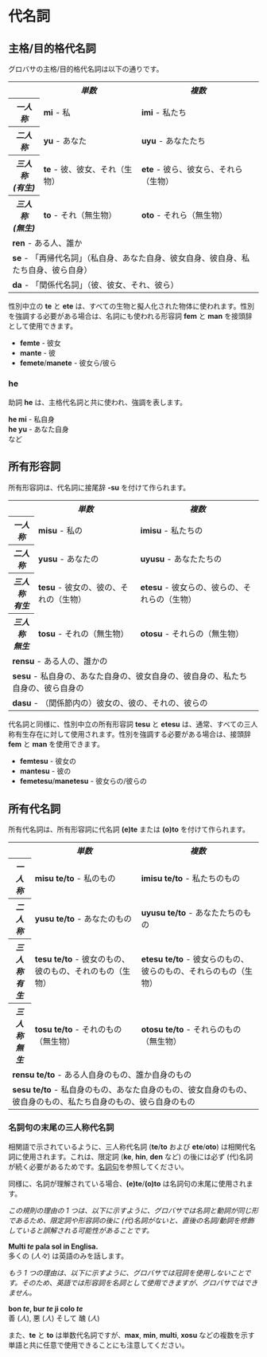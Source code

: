 <h1>代名詞</h1>
<p>
</p>
<h2>主格/目的格代名詞</h2>
<p>グロバサの主格/目的格代名詞は以下の通りです。</p>
<table style="width:100%">
	<tbody>
		<tr>
			<td></td>
			<th><b><i>単数</i></b></th>
			<th><b><i>複数</i></b></th>
		</tr>
		<tr>
			<th><b><i>一人称</i></b></th>
			<td><b>mi</b> - 私</td>
			<td><b>imi</b> - 私たち</td>
		</tr>
		<tr>
			<th><b><i>二人称</i></b></th>
			<td><b>yu</b> - あなた</td>
			<td><b>uyu</b> - あなたたち</td>
		</tr>
		<tr>
			<th><b><i>三人称<br />(有生)</i></b></th>
			<td><b>te</b> - 彼、彼女、それ（生物）</td>
			<td><b>ete</b> - 彼ら、彼女ら、それら（生物）</td>
		</tr>
		<tr>
			<th><b><i>三人称<br />(無生)</i></b></th>
			<td><b>to</b> - それ（無生物）</td>
			<td><b>oto</b> - それら（無生物）</td>
		</tr>
		<tr>
			<td colspan="3"><b>ren</b> - ある人、誰か</td>
		</tr>
		<tr>
			<td colspan="3"><b>se</b> - 「再帰代名詞」（私自身、あなた自身、彼女自身、彼自身、私たち自身、彼ら自身） </td>
		</tr>
		<tr>
			<td colspan="3"><b>da</b> - 「関係代名詞」（彼、彼女、それ、彼ら）</td>
		</tr>
	</tbody>
</table>
<p>性別中立の <strong>te</strong> と <strong>ete</strong> は、すべての生物と擬人化された物体に使われます。性別を強調する必要がある場合は、名詞にも使われる形容詞
	<strong>fem</strong> と <strong>man</strong> を接頭辞として使用できます。</p>
<ul>
	<li><strong>femte</strong> - 彼女</li>
	<li><strong>mante</strong> - 彼</li>
	<li><strong>femete</strong>/<strong>manete</strong> - 彼女ら/彼ら</li>
</ul>
<h3>he</h3>
<p>助詞 <strong>he</strong> は、主格代名詞と共に使われ、強調を表します。</p>
<p><strong>he mi</strong> - 私自身<br />
	<strong>he yu</strong> - あなた自身<br /> など
</p>
<h2>所有形容詞 <span id="suyali_sifalexi"></span></h2>
<p>所有形容詞は、代名詞に接尾辞 <strong>-su</strong> を付けて作られます。</p>
<table style="width:100%">
	<tbody>
		<tr>
			<td></td>
			<th><b><i>単数</i></b></th>
			<th><b><i>複数</i></b></th>
		</tr>
		<tr>
			<th><b><i>一人称</i></b></th>
			<td><b>misu</b> - 私の</td>
			<td><b>imisu</b> - 私たちの</td>
		</tr>
		<tr>
			<th><b><i>二人称</i></b></th>
			<td><b>yusu</b> - あなたの</td>
			<td><b>uyusu</b> - あなたたちの</td>
		</tr>
		<tr>
			<th><b><i>三人称<br />有生</i></b></th>
			<td><b>tesu</b> - 彼女の、彼の、それの（生物）</td>
			<td><b>etesu</b> - 彼女らの、彼らの、それらの（生物）</td>
		</tr>
		<tr>
			<th><b><i>三人称<br />無生</i></b></th>
			<td><b>tosu</b> - それの（無生物）</td>
			<td><b>otosu</b> - それらの（無生物）</td>
		</tr>
		<tr>
			<td colspan="3"><b>rensu</b> - ある人の、誰かの</td>
		</tr>
		<tr>
			<td colspan="3"><b>sesu</b> - 私自身の、あなた自身の、彼女自身の、彼自身の、私たち自身の、彼ら自身の </td>
		</tr>
		<tr>
			<td colspan="3"><b>dasu</b> - （関係節内の）彼女の、彼の、それの、彼らの </td>
		</tr>
	</tbody>
</table>
<p>代名詞と同様に、性別中立の所有形容詞 <strong>tesu</strong> と <strong>etesu</strong> は、通常、すべての三人称有生存在に対して使用されます。性別を強調する必要がある場合は、接頭辞
	<strong>fem</strong> と <strong>man</strong> を使用できます。</p>
<ul>
	<li><strong>femtesu</strong> - 彼女の</li>
	<li><strong>mantesu</strong> - 彼の</li>
	<li><strong>femetesu</strong>/<strong>manetesu</strong> - 彼女らの/彼らの</li>
</ul>
<h2>所有代名詞</h2>
<p>所有代名詞は、所有形容詞に代名詞 <strong>(e)te</strong> または <strong>(o)to</strong> を付けて作られます。</p>
<table style="width:100%">
	<tbody>
		<tr>
			<td></td>
			<th><b><i>単数</i></b></th>
			<th><b><i>複数</i></b></th>
		</tr>
		<tr>
			<th><b><i>一人称</i></b></th>
			<td><b>misu te/to</b> - 私のもの</td>
			<td><b>imisu te/to</b> - 私たちのもの</td>
		</tr>
		<tr>
			<th><b><i>二人称</i></b></th>
			<td><b>yusu te/to</b> - あなたのもの</td>
			<td><b>uyusu te/to</b> - あなたたちのもの</td>
		</tr>
		<tr>
			<th><b><i>三人称<br />有生</i></b></th>
			<td><b>tesu te/to</b> - 彼女のもの、彼のもの、それのもの（生物）</td>
			<td><b>etesu te/to</b> - 彼女らのもの、彼らのもの、それらのもの（生物）</td>
		</tr>
		<tr>
			<th><b><i>三人称<br />無生</i></b></th>
			<td><b>tosu te/to</b> - それのもの（無生物）</td>
			<td><b>otosu te/to</b> - それらのもの（無生物）</td>
		</tr>
		<tr>
			<td colspan="3"><b>rensu te/to</b> - ある人自身のもの、誰か自身のもの</td>
		</tr>
		<tr>
			<td colspan="3"><b>sesu te/to</b> - 私自身のもの、あなた自身のもの、彼女自身のもの、彼自身のもの、私たち自身のもの、彼ら自身のもの </td>
		</tr>
	</tbody>
</table>
<h3>名詞句の末尾の三人称代名詞</h3>
<p>相関語で示されているように、三人称代名詞 (<strong>te</strong>/<strong>to</strong> および <strong>ete</strong>/<strong>oto</strong>)
	は相関代名詞に使用されます。これは、限定詞 (<strong>ke</strong>, <strong>hin</strong>, <strong>den</strong> など) の後には必ず
	(代)名詞が続く必要があるためです。<a href="./jumlemonli-estrutur.html#pornamelexi_in_namelexili_jumlemon">名詞句</a>を参照してください。</p>
<p>同様に、名詞が理解されている場合、<strong>(e)te</strong>/<strong>(o)to</strong> は名詞句の末尾に使用されます。</p>
<p><em>この規則の理由の 1 つは、以下に示すように、グロバサでは名詞と動詞が同じ形であるため、限定詞や形容詞の後に (代)名詞がないと、直後の名詞/動詞を修飾していると誤解される可能性があることです。</em></p>
<p><strong>Multi <em>te</em> pala sol in Englisa.</strong><br /> 多くの (<em>人々</em>) は英語のみを話します。</p>
<p><em>もう 1 つの理由は、以下に示すように、グロバサでは冠詞を使用しないことです。そのため、英語では形容詞を名詞として使用できますが、グロバサではできません。</em></p>
<p><strong>bon <em>te</em>, bur <em>te</em> ji colo <em>te</em></strong><br /> 善 (<em>人</em>), 悪 (<em>人</em>) そして 醜
	(<em>人</em>)</p>
<p>また、<strong>te</strong> と <strong>to</strong> は単数代名詞ですが、<strong>max</strong>, <strong>min</strong>,
	<strong>multi</strong>, <strong>xosu</strong> などの複数を示す単語と共に任意で使用できることにも注意してください。</p>
<p></p>
